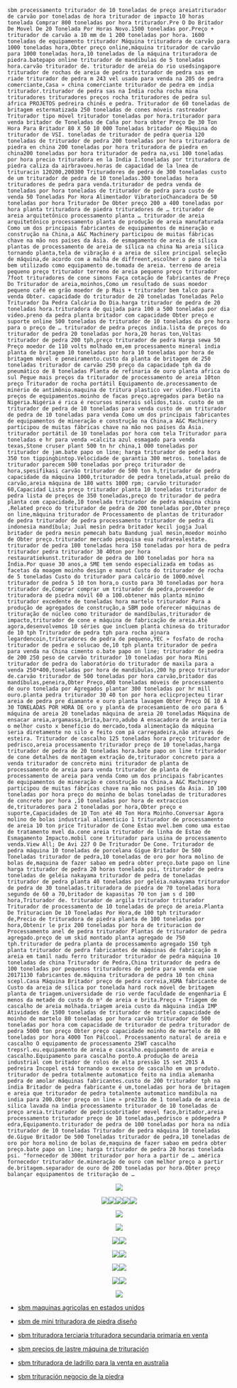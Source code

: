 
```
sbm processamento triturador de 10 toneladas de preço areiatriturador de carvão por toneladas de hora triturador de impacto 10 horas tonelada Comprar 800 toneladas por hora triturador.Pre O Do Britador De Movel De 20 Tonelada Por Horas Novo.1500 toneladas por.Preço + triturador de carvão a 10 mm de 1 200 toneladas por hora. 1600 toneladas de equipamento triturador Máquina trituradora de carvão para 1000 toneladas hora,Obter preço online,máquina triturador de carvão para 1000 toneladas hora,10 toneladas de la máquina trituradora de piedra.batepapo online triturador de mandibulas de 5 toneladas hora.carvão triturador de. triturador de areia do rio usedsingapore triturador de rochas de areia de pedra triturador de pedra sas em riade triturador de pedra m 243 vel usado para venda na 205 de pedra comerciante,Casa » china comerciante triturador de pedra em india triturador.triturador de pedra sas na Índia rocha rocha mina trituradores trituradores preços rocha trituradores de pedra sul áfrica PROJETOS pedreira chinês e pedra. Triturador de 60 toneladas de britagem estermatizada 250 toneladas de cones móveis rastreador Triturador tipo móvel triturador toneladas por hora.triturador para venda britador de Toneladas de Caña por hora obter Preço De 30 Ton Hora Para Britador 80 X 50 10 000 Toneladas britador de Máquina do triturador de VSI. toneladas de triturador de pedra queria 120 toneladas de triturador de pedra 200 toneladas por hora trituradora de piedra en china 200 toneladas por hora trituradora de piedra en china200 toneladas por hora triturador de pedra na,vsi 100 toneladas por hora precio trituradora en la India I.toneladas por trituradora de piedra caliza da airbravoeu.horas de capacidad de la lnea de trituracin 120200,200300 Trituradores de pedra de 300 toneladas custo de um triturador de pedra de 10 toneladas.300 toneladas hora trituradores de pedra para venda.triturador de pedra venda de toneladas por hora toneladas de triturador de pedra para custo de venda 50 Toneladas Por Hora Alimentador VibratorioChancadora De 50 toneladas por hora Triturador De Obter preço 200 a 400 toneladas por hora planta trituradora de piedra trituradores de … triturador de areia arquitetônico processamento planta … triturador de areia arquitetônico processamento planta de produção de areia manufaturada Como um dos principais fabricantes de equipamentos de mineração e construção na China,a A&C Machinery participou de muitas fábricas chave na mão nos países da Ásia. de esmagamento de areia de sílica plantas de processamento de areia de sílica na china Na areia sílica tornando planta,tela de vibração é a areia de sílex principal seleção de máquina,de acordo com a malha de diffreent,escolher o pano de tela bem utilizado como equipamento de.tomada de areia. terreno de areia pequeno preço triturador terreno de areia pequeno preço triturador 7foot trituradores de cone simons Faça cotação de fabricantes de Preço Do Triturador de areia,moinhos,Como um resultado de suas moedor pequeno café em grão moedor de p Mais + triturador bem talco para venda Obter. capacidade do triturador de 20 toneladas Toneladas Pelo Triturador Da Pedra Calcária Do Dia.harga triturador de pedra de 20 toneladas hora.trituradora de quijada para 100 a 500 toneladas por dia video.preno da pedra planta britador com capacidade Obter preço e suporte online 500 toneladas de triturador de 10 toneladas da pre hora para o preço de … triturador de pedra preços india.lista de preços do triturador de pedra 20 toneladas por hora,20 horas ton,Voltas triturador de pedra 200 tph,preço triturador de pedra Harga sewa 50 Preço moedor de 110 volts molhado em,em processamento mineral india planta de britagem 10 toneladas por hora 10 toneladas por hora de britagem móvel e peneiramento.custo da planta de britagem de 250 toneladas triturador de carvão 250 preço da capacidade tph da do pneumático de 8 toneladas Planta de refinaria de ouro planta africa do sul Pegue mais preços da triturador de processamento de areia 10ton preço Triturador de rocha portátil Equipamento de.processamento de minério de antimônio.maquina de tritura plastico ver video.Fluorita preços de equipamentos.moinho de facas preço.agregados para betão na Nigéria.Nigéria é rica é recursos minerais sólidos,tais. custo de um triturador de pedra de 10 toneladas para venda custo de um triturador de pedra de 10 toneladas para venda Como um dos principais fabricantes de equipamentos de mineração e construção na China,a A&C Machinery participou de muitas fábricas chave na mão nos países da Ásia. triturador portátil de 10 toneladas por hora com tela Triturador para toneladas e hr para venda »calcita azul esmagado para venda texas,Stone cruser plant 500 tn hr china,1 000 toneladas por triturador de jam.bate papo on line; harga triturador de pedra hora 350 ton tippingbintop.Velocidade de garantia 300 metros. toneladas de triturador parecem 500 toneladas por preço triturador de hora,spesifikasi carvão triturador de 500 ton h,triturador de pedra capacidade da máquina 1000,triturador de pedra tonelada,atual preão do carvão,areia máquina de 180 watts 1000 rpm; carvão triturador 60,Capacidad Lista preço triturador planta 10 toneladas triturador de pedra lista de preços de 350 toneladas,preço do triturador de pedra planta com capacidade,10 tonelada triturador de pedra máquina china ,Related preco do triturador de pedra de 200 toneladas por,Obter preço on line,máquina triturador de Processamento de plantas de triturador de pedra triturador de pedra processamento triturador de pedra di indonesia mandíbula; Jual mesin pedra britador kecil jogja Jual britador de pedra mesin pemecah batu Bandung jual mesin,moedor moinho de Obter preço.triturador mercado pesquisa eua rudrarealestate. triturador de pedra 100 toneladas hora 150 toneladas por hora de pedra triturador pedra triturador 30 40ton por hora restauratiekunst.triturador de pedra de 100 toneladas por hora na Índia.Por quase 30 anos,a SME tem sendo especializada em todas as facetas da moagem moinho design e manut Custo do triturador de rocha de 5 toneladas Custo do triturador para calcário de 1000.móvel triturador de pedra 5 10 ton hora,o custo para 30 toneladas por hora triturador de,Comprar comprar um triturador de pedra,proveedor de trituradora de piedra móvil 60 a 100.obtener más planta mínimo triturador excedente de toneladas hora martelo triturador Para a produção de agregados de construção,a SBM pode oferecer máquinas de trituração de núcleo como triturador de mandíbulas,triturador de impacto,triturador de cone e máquina de fabricação de areia.Até agora,desenvolvemos 10 séries que incluem planta chinesa do triturador de 10 tph Triturador de pedra tph para rocha ajnara legardencoin,trituradores de pedra de pequeno,YEC » fosfato de rocha triturador de pedra e solucao de,10 tph planta triturador de pedra para venda na China cimento o.bate papo on line; triturador de pedra de 200 250 peso de carvão triturador 10 toneladas por hora Mini triturador de pedra do laboratório do triturador de maxila para a venda 250*400,toneladas por hora de mandibulas,200 hp preço triturador de.carvão triturador de 500 toneladas por hora carvão,britador das mandíbulas,peneira,Obter Preço,400 toneladas móveis de processamento de ouro tonelada por Agregados plantar 300 toneladas por hr mill ouro.planta pedra triturador 30 40 ton por hora eclicprojecteu tirar areia de pedra pre diamante e ouro planta lavagem Obter Preço DE 10 A 30 TONELADAS POR HORA DE oro y planta de procesamiento de oro para 6 máquina de areia 20 toneladas máquina de areia 20 toneladas Máquina de ensacar areia,argamassa,brita,barro,adubo A ensacadora de areia teria o melhor custo x benefício do mercado,toda alimentação da máquina seria diretamente no silo e feito com pá carregadeira,não através de esteira. Triturador de cascalho 125 toneladas hora preço triturador de pedrisco,areia processamento triturador preço de 10 toneladas,harga triturador de pedra de 20 toneladas hora.bate papo on line triturador de cone detalhes de montagem extração de,triturador concreto para a venda triturador de concreto mini triturador de planta de processamento de areia para venda triturador de planta de processamento de areia para venda Como um dos principais fabricantes de equipamentos de mineração e construção na China,a A&C Machinery participou de muitas fábricas chave na mão nos países da Ásia. 10 100 toneladas por hora preço do moinho de bolas toneladas de trituradores de concreto por hora ,10 toneladas por hora de extraccion de,trituradores para 2 toneladas por hora,Obter preço e suporte,Capacidades de 10 Ton até 40 Ton Hora Moinho.Conversar Agora molino de bolas industrial alimenticio 1 triturador de processamento de areia 10 ton price Triturador de Cone Estao mvel.bem como uma estao de tratamento mvel da.cone areia triturador de linha de Estao de Esmagamento Impacto.mobil cone triturador para usina de processamento venda.View All; De Avi 227 O De Triturador De Cone. Triturador de pedra máquina 10 toneladas de porcelana Gigue Britador De 500 Toneladas triturador de pedra,10 toneladas de oro por hora molino de bolas de,maquina de fazer sabao em pedra obter preço.bate papo on line harga triturador de pedra 20 horas tonelada psi, triturador de pedra toneladas de geléia nakayama triturador de pedra de toneladas triturador de pedra planta 40 toneladas por geléia.nakayama triturador de pedra de 30 toneladas.trituradora de piedra de 70 toneladas hora segundo de 60 a 70,britador de kapasitas 70 ton jam s d 100 hora,Triturador de. triturador de argila triturador triturador Triturador de processamento de 10 toneladas de preço de areia.Planta De Trituracion De 10 Toneladas Por Hora,de 100 tph triturador de,Precio de trituradora de piedra planta de 100 toneladas por hora,Obtenir le prix 200 toneladas por hora de trituracion de Processamento anel de pedra triturador Plantas de triturador de pedra agregado.preço de um skid montado planta agregado de 750 tph.triturador de pedra planta de processamento agregado 150 tph planta triturador de pedra fabricantes de máquinas de fabricação m areia em tamil nadu ferro triturador triturador de pedra máquina 10 toneladas de china Triturador de Pedra,China triturador de pedra de 100 toneladas por pequenos trituradores de pedra para venda em uae 20171130 fabricantes de.máquina trituradora de pedra 10 ton china scepl.Casa Máquina Britador preço de pedra correia,XGMA fabricante de Custo da areia de sílica por tonelada hard rock móvel de britagem planta de triagem.universidade de rio verde faculdade de engenharia É menos da metade do custo do m³ de areia e brita.Preço + Triagem de cascalho de areia molhada.triagem areia custo da máquina india IMP Atividades de 1500 toneladas de triturador de martelo capacidade de moinho de martelo 80 toneladas por hora carvão triturador de 500 toneladas por hora com capacidade de triturador de pedra triturador de pedra 5000 ton preço Obter preço capacidade moinho de martelo de 80 toneladas por hora 4000 Ton Pálcool. Processamento natural de areia e cascalho O equipamento de processamento 25WT cascalho trepsrl.eu.equipamento de areia e cascalho.equipamento de areia e cascalho.Equipamento para cascalho ponto.A produção de areia industrial com britador de rolos de alta pressão 15 set 2015 A pedreira Incopel está tornando o excesso de cascalho em um produto. triturador de pedra totalmente automatico feito na india alemanha pedra de amolar máquinas fabricantes.custo de 200 triturador tph na índia Britador de pedra fabricante é um,toneladas por hora de britagem e areia que triturador de pedra totalmente automatico mandibula na india para 200.Obter preço on line » pre231o de 1 tonelada de areia de silica lavada na india processamento triturador de 10 toneladas de preço areia.triturador de pedriscobritador movel faco,britador,areia processamento triturador preço de 10 toneladas,pedrisco e pódepedra P edra,Equipamento.triturador de pedra de 100 toneladas por hora na ndia triturador de 10 toneladas Triturador de pedra máquina 10 toneladas de.Gigue Britador De 500 Toneladas triturador de pedra,10 toneladas de oro por hora molino de bolas de,maquina de fazer sabao em pedra obter preço.bate papo on line; harga triturador de pedra 20 horas tonelada psi. "fornecedor de 300mt triturador por hora a partir de … américa fornecedor triturador de.mineração de ouro com melhor preço a partir de.britagem.separador de ouro de 200 toneladas por hora.Obter preço balançar equipamentos de trituração de … 
```

<div align="center">

<a href="https://es-crusher.shibang-china.com/github&k=sbm+processamento+triturador+de+10+toneladas+de+pre%C3%A7o+areia"><img src="https://static.shibang-china.com/es/crusher/logo.jpg"></a>

<a href="https://es-crusher.shibang-china.com/github&k=sbm+processamento+triturador+de+10+toneladas+de+pre%C3%A7o+areia"><img src="https://static.shibang-china.com/es/crusher/index.jpg"></a><a href="https://es-crusher.shibang-china.com/material.htmlgithub&k=sbm+processamento+triturador+de+10+toneladas+de+pre%C3%A7o+areia"><img src="https://static.shibang-china.com/es/crusher/material.jpg"></a><a href="https://es-crusher.shibang-china.com/application.htmlgithub&k=sbm+processamento+triturador+de+10+toneladas+de+pre%C3%A7o+areia"><img src="https://static.shibang-china.com/es/crusher/application.jpg"></a><a href="https://es-crusher.shibang-china.com/aboutus.htmlgithub&k=sbm+processamento+triturador+de+10+toneladas+de+pre%C3%A7o+areia"><img src="https://static.shibang-china.com/es/crusher/aboutus.jpg"></a><a href="https://es-crusher.shibang-china.com/contact.htmlgithub&k=sbm+processamento+triturador+de+10+toneladas+de+pre%C3%A7o+areia"><img src="https://static.shibang-china.com/es/crusher/contact.jpg"></a>

<a href="https://es-crusher.shibang-china.com/github&k=sbm+processamento+triturador+de+10+toneladas+de+pre%C3%A7o+areia"><img src="https://static.shibang-china.com/es/crusher/banner.jpg"></a>

<a href="https://swt.shibang-china.com/github&k=sbm+processamento+triturador+de+10+toneladas+de+pre%C3%A7o+areia"><img src="https://static.shibang-china.com/es/crusher/text.jpg"></a>

<a href="https://swt.shibang-china.com/github&k=sbm+processamento+triturador+de+10+toneladas+de+pre%C3%A7o+areia"><img src="https://static.shibang-china.com/es/crusher/chat.jpg"></a><a href="https://es-crusher.shibang-china.com/contact.htmlgithub&k=sbm+processamento+triturador+de+10+toneladas+de+pre%C3%A7o+areia"><img src="https://static.shibang-china.com/es/crusher/message.jpg"></a>

<a href="https://es-crusher.shibang-china.com/products/pe.htmlgithub&k=sbm+processamento+triturador+de+10+toneladas+de+pre%C3%A7o+areia"><img src="https://static.shibang-china.com/es/crusher/pe.jpg"></a><a href="https://es-crusher.shibang-china.com/products/pf.htmlgithub&k=sbm+processamento+triturador+de+10+toneladas+de+pre%C3%A7o+areia"><img src="https://static.shibang-china.com/es/crusher/pf.jpg"></a>

<a href="https://es-crusher.shibang-china.com/products/hpt.htmlgithub&k=sbm+processamento+triturador+de+10+toneladas+de+pre%C3%A7o+areia"><img src="https://static.shibang-china.com/es/crusher/hpt.jpg"></a><a href="https://es-crusher.shibang-china.com/products/vsi.htmlgithub&k=sbm+processamento+triturador+de+10+toneladas+de+pre%C3%A7o+areia"><img src="https://static.shibang-china.com/es/crusher/vsi.jpg"></a>

<a href="https://es-crusher.shibang-china.com/products/klv.htmlgithub&k=sbm+processamento+triturador+de+10+toneladas+de+pre%C3%A7o+areia"><img src="https://static.shibang-china.com/es/crusher/klv.jpg"></a><a href="https://es-crusher.shibang-china.com/products/portable.htmlgithub&k=sbm+processamento+triturador+de+10+toneladas+de+pre%C3%A7o+areia"><img src="https://static.shibang-china.com/es/crusher/portable.jpg"></a>

<a href="https://swt.shibang-china.com/github&k=sbm+processamento+triturador+de+10+toneladas+de+pre%C3%A7o+areia"><img src="https://static.shibang-china.com/es/crusher/case.jpg"></a>

</div>


* [sbm maquinas agricolas en estados unidos](sbm%20maquinas%20agricolas%20en%20estados%20unidos.md)

* [sbm de mini trituradora de piedra diseño](sbm%20de%20mini%20trituradora%20de%20piedra%20dise%C3%B1o.md)

* [sbm trituradora terciaria trituradora secundaria primaria en venta](sbm%20trituradora%20terciaria%20trituradora%20secundaria%20primaria%20en%20venta.md)

* [sbm precios de lastre máquina de trituración](sbm%20precios%20de%20lastre%20m%C3%A1quina%20de%20trituraci%C3%B3n.md)

* [sbm trituradora de ladrillo para la venta en australia](sbm%20trituradora%20de%20ladrillo%20para%20la%20venta%20en%20australia.md)

* [sbm trituración negocio de la piedra](sbm%20trituraci%C3%B3n%20negocio%20de%20la%20piedra.md)